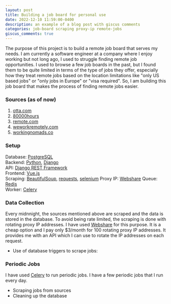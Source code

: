 ```yaml
---
layout: post
title: Building a job board for personal use
date: 2022-12-10 11:59:00-0400
description: an example of a blog post with giscus comments
categories: job-board scraping proxy-ip remote-jobs
giscus_comments: true
---
```


The purpose of this project is to build a remote job board that serves my needs. I am currently a software engineer at a company where I enjoy working but not long ago, I used to struggle finding remote job opportunities. I used to browse a few job boards in the past, but I found them to be quite limited in terms of the type of jobs they offer, especially how they treat remote jobs based on the location limitations like "only US based jobs" or "only jobs in Europe" or "visa required". So, I am building this job board that makes the process of finding remote jobs easier.

### Sources (as of now)
1. [otta.com](https://app.otta.com/)
2. [80000hours](https://jobs.80000hours.org/)
3. [remote.com](https://remote.com/jobs/)
4. [weworkremotely.com](https://weworkremotely.com/)
8. [workingnomads.co](https://workingnomads.co/)


### Setup
Database: [PostgreSQL](https://www.postgresql.org/)  
Backend: [Python](https://www.python.org/), [Django](https://www.djangoproject.com/)  
API: [Django REST Framework](https://www.django-rest-framework.org/)  
Frontend: [Vue.js](https://vuejs.org/)  
Scraping: [BeautifulSoup](https://www.crummy.com/software/BeautifulSoup/bs4/doc/), [requests](https://docs.python-requests.org/en/latest/), [selenium](https://selenium.dev/)
Proxy IP: [Webshare](https://www.webshare.io/)
Queue: [Redis](https://redis.io/)   
Worker: [Celery](https://docs.celeryq.dev/)  

### Data Collection
Every midnnight, the sources mentioned above are scraped and the data is stored in the database.
To avoid being rate limited, the scraping is done with rotating proxy IP addresses. I have used [Webshare](https://www.webshare.io/) for this purpose. It is a cheap option and I pay only $3/month for 100 rotating proxy IP addresses. It provides me with an API which I can use to rotate the IP addresses on each request.
- Use of database triggers to scrape jobs:


### Periodic Jobs
I have used [Celery](https://docs.celeryq.dev/) to run periodic jobs. I have a few periodic jobs that I run every day.
- Scraping jobs from sources
- Cleaning up the database

